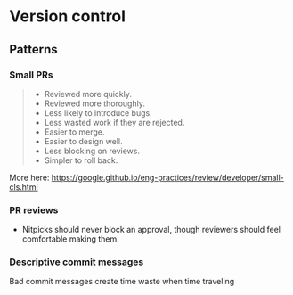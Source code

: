 # Version control

## Patterns

### Small PRs

> - Reviewed more quickly. 
> - Reviewed more thoroughly.
> - Less likely to introduce bugs. 
> - Less wasted work if they are rejected. 
> - Easier to merge. 
> - Easier to design well. 
> - Less blocking on reviews. 
> - Simpler to roll back.

More here: https://google.github.io/eng-practices/review/developer/small-cls.html

### PR reviews

- Nitpicks should never block an approval, though reviewers should feel comfortable making them.

### Descriptive commit messages

Bad commit messages create time waste when time traveling
